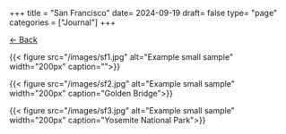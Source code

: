 +++
title = "San Francisco"
date= 2024-09-19
draft= false
type= "page"
categories = ["Journal"]
+++

[← Back](/journals/us/)

{{< figure src="/images/sf1.jpg" alt="Example small sample" width="200px" caption="">}}

{{< figure src="/images/sf2.jpg" alt="Example small sample" width="200px" caption="Golden Bridge">}}

{{< figure src="/images/sf3.jpg" alt="Example small sample" width="200px" caption="Yosemite National Park">}}